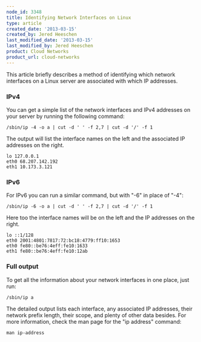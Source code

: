 ```yaml
---
node_id: 3348
title: Identifying Network Interfaces on Linux
type: article
created_date: '2013-03-15'
created_by: Jered Heeschen
last_modified_date: '2013-03-15'
last_modified_by: Jered Heeschen
product: Cloud Networks
product_url: cloud-networks
---
```


This article briefly describes a method of identifying which network interfaces on a Linux server are associated with which IP addresses.

### IPv4

You can get a simple list of the network interfaces and IPv4 addresses on your server by running the following command:

    /sbin/ip -4 -o a | cut -d ' ' -f 2,7 | cut -d '/' -f 1

The output will list the interface names on the left and the associated IP addresses on the right.

    lo 127.0.0.1
    eth0 68.207.142.192
    eth1 10.173.3.121

### IPv6

For IPv6 you can run a similar command, but with "-6" in place of "-4":

    /sbin/ip -6 -o a | cut -d ' ' -f 2,7 | cut -d '/' -f 1

Here too the interface names will be on the left and the IP addresses on the right.

    lo ::1/128
    eth0 2001:4801:7817:72:bc18:4779:ff10:1653
    eth0 fe80::be76:4eff:fe10:1633
    eth1 fe80::be76:4eff:fe10:12ab

### Full output

To get all the information about your network interfaces in one place, just run:

    /sbin/ip a

The detailed output lists each interface, any associated IP addresses, their network prefix length, their scope, and plenty of other data besides.  For more information, check the man page for the "ip address" command:

    man ip-address
